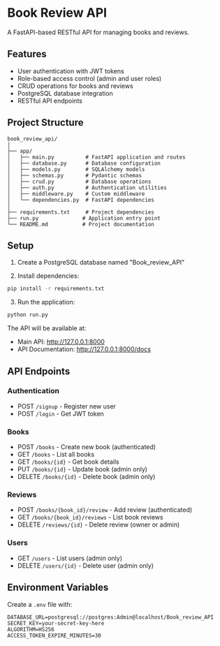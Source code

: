 # Book Review API

A FastAPI-based RESTful API for managing books and reviews.

## Features

- User authentication with JWT tokens
- Role-based access control (admin and user roles)
- CRUD operations for books and reviews
- PostgreSQL database integration
- RESTful API endpoints

## Project Structure

```
book_review_api/
│
├── app/
│   ├── main.py          # FastAPI application and routes
│   ├── database.py      # Database configuration
│   ├── models.py        # SQLAlchemy models
│   ├── schemas.py       # Pydantic schemas
│   ├── crud.py          # Database operations
│   ├── auth.py          # Authentication utilities
│   ├── middleware.py    # Custom middleware
│   └── dependencies.py  # FastAPI dependencies
│
├── requirements.txt     # Project dependencies
├── run.py              # Application entry point
└── README.md           # Project documentation
```

## Setup

1. Create a PostgreSQL database named "Book_review_API"

2. Install dependencies:
```bash
pip install -r requirements.txt
```

3. Run the application:
```bash
python run.py
```

The API will be available at:
- Main API: http://127.0.0.1:8000
- API Documentation: http://127.0.0.1:8000/docs

## API Endpoints

### Authentication
- POST `/signup` - Register new user
- POST `/login` - Get JWT token

### Books
- POST `/books` - Create new book (authenticated)
- GET `/books` - List all books
- GET `/books/{id}` - Get book details
- PUT `/books/{id}` - Update book (admin only)
- DELETE `/books/{id}` - Delete book (admin only)

### Reviews
- POST `/books/{book_id}/review` - Add review (authenticated)
- GET `/books/{book_id}/reviews` - List book reviews
- DELETE `/reviews/{id}` - Delete review (owner or admin)

### Users
- GET `/users` - List users (admin only)
- DELETE `/users/{id}` - Delete user (admin only)

## Environment Variables

Create a `.env` file with:
```
DATABASE_URL=postgresql://postgres:Admin@localhost/Book_review_API
SECRET_KEY=your-secret-key-here
ALGORITHM=HS256
ACCESS_TOKEN_EXPIRE_MINUTES=30
``` 